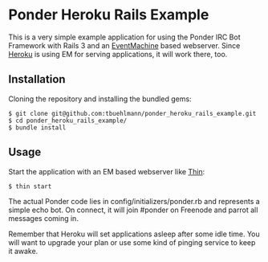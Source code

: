 # Ponder Heroku Rails Example
This is a very simple example application for using the Ponder IRC Bot Framework with Rails 3 and an [EventMachine](https://github.com/eventmachine/eventmachine "EventMachine") based webserver. Since [Heroku](http://www.heroku.com/ "Heroku") is using EM for serving applications, it will work there, too.

## Installation
Cloning the repository and installing the bundled gems:

    $ git clone git@github.com:tbuehlmann/ponder_heroku_rails_example.git
    $ cd ponder_heroku_rails_example/
    $ bundle install

## Usage
Start the application with an EM based webserver like [Thin](http://code.macournoyer.com/thin/ "Thin"):

    $ thin start

The actual Ponder code lies in config/initializers/ponder.rb and represents a simple echo bot. On connect, it will join #ponder on Freenode and parrot all messages coming in.

Remember that Heroku will set applications asleep after some idle time. You will want to upgrade your plan or use some kind of pinging service to keep it awake.

